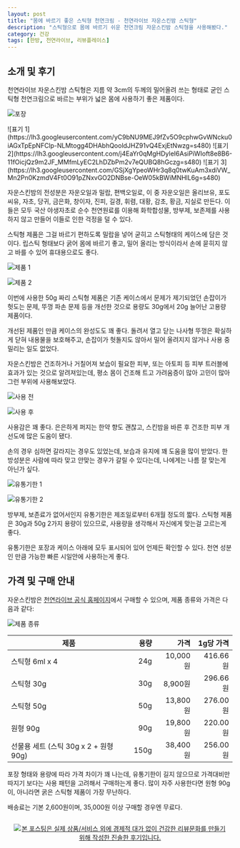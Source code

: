 ```yaml
---
layout: post
title: "몸에 바르기 좋은 스틱형 천연크림 - 천연라이브 자운스킨밤 스틱형"
description: "스틱형으로 몸에 바르기 쉬운 천연크림 자운스킨밤 스틱형을 사용해봤다."
category: 건강
tags: [한방, 천연라이브, 리뷰플레이스]
---
```


## 소개 및 후기

천연라이브 자운스킨밤 스틱형은
지름 약 3cm의 두께의 밀어올려 쓰는 형태로 굳인 스틱형 천연크림으로
바르는 부위가 넓은 몸에 사용하기 좋은 제품이다.

![포장](https://lh3.googleusercontent.com/0sXTn2UuE8c5dLe5qbSx9cYVaxUxinSh2zwVfyqw_kd59nHujqgTZuxVs45nOyB-F5xguJwmj4pdzA=s560)

<p class="center" markdown="1">
![표기 1](https://lh3.googleusercontent.com/yC9bNU9MEJ9fZv5O9cphwGvWNcku0iAGxTpEpNFClp-NLMtogg4DHAbhQooldJHZ91vQ4ExjEtNwzg=s480)
![표기 2](https://lh3.googleusercontent.com/j4EaYr0qMgHDyleI6AsiPiWIoft8e8B6-11fOicjQz9m2JF_MMfmLyEC2LhDZbPm2v7eQUBQ8hGczg=s480)
![표기 3](https://lh3.googleusercontent.com/GSjXgYpeoWHr3q8q0twKuAm3xdiVW_Mn2Pn0KzmdV4Ft0O91pZNxvGO2DNBse-OeW05kBWiMNHlL6g=s480)
</p>

자운스킨밤의 전성분은 자운오일과 밀랍, 편백오일로,
이 중 자운오일은 올리브유, 포도씨유, 자초, 당귀, 금은화, 창이자, 진피, 길경, 휘렴, 대황, 감초, 황금, 지실로 만든다.
이들은 모두 국산 야생자초로 순수 천연원료를 이용해 화학합성물, 방부제, 보존제를 사용하지 않고 만들어 이들로 인한 걱정을 덜 수 있다.

스틱형 제품은 그걸 바르기 편하도록 밀랍을 넣어 굳히고
스틱형태의 케이스에 담은 것이다.
립스틱 형태보다 굵어 몸에 바르기 좋고,
밀어 올리는 방식이라서 손에 묻히지 않고 바를 수 있어 휴대용으로도 좋다.

![제품 1](https://lh3.googleusercontent.com/_fLdXtTIMHLfEKHmSFNd9zgTINr1S6lrYBe6NAEnPRcY4-AKg1anpoQlX_ehUqX2y36cGG0FnzpAMA=s560)

![제품 2](https://lh3.googleusercontent.com/j3ZYhyy6c5iH5r2YnX1-ta634UnOIGYuy0Pg0LcpaSdAvFfwBB4RlPaKl13bsB4zaek7TVsdt2-KCg=s560)

이번에 사용한 50g 짜리 스틱형 제품은
기존 케이스에서 문제가 제기되었던 손잡이가 헛도는 문제, 뚜껑 파손 문제 등을 개선한 것으로
용량도 30g에서 20g 늘어난 고용량 제품이다.

개선된 제품인 만큼 케이스의 완성도도 꽤 좋다.
돌려서 열고 닫는 나사형 뚜껑은 확실하게 닫혀 내용물을 보호해주고,
손잡이가 헛돌지도 않아서
밀어 올려지지 않거나 사용 중 밀리는 일도 없었다.

자운스킨밤은 건조하거나 거칠어져 보습이 필요한 피부,
또는 아토피 등 피부 트러블에 효과가 있는 것으로 알려져있는데,
평소 몸이 건조해 트고 가려움증이 많아 고민이 많아
그런 부위에 사용해보았다.

![사용 전](https://lh3.googleusercontent.com/uPY6RIfnwHsphZCfyQwLo1a5q9wNWQ2Y33_ITL7lzez5OG6Y3y6HUXAqNWZtVY967CSMVDMBenrauA=s560)

![사용 후](https://lh3.googleusercontent.com/AVo0cS2vEUVThrSgqDVIgWvyOJu1AADw4HFoYmmAxzlT4XmVC4i41Dut3Oty7aYIR1KLy7hczb9m2A=s560)

사용감은 꽤 좋다.
은은하게 퍼지는 한약 향도 괜찮고,
스킨밤을 바른 후 건조한 피부 개선도에 많은 도움이 됐다.

손의 경우 심하면 갈라지는 경우도 있었는데,
보습과 유지에 꽤 도움을 많이 받았다.
한방성분은 사람에 따라 맞고 안맞는 경우가 갈릴 수 있다는데,
나에게는 나름 잘 맞는게 아닌가 싶다.

![유통기한 1](https://lh3.googleusercontent.com/bKA6YwxH7UECUK61BPYZX2ZX2_VgPYPf0ZF3Q3PjSEIcrAItpIDr4KkuN9ep13eCY5_ZMwzlfny84A=s560)

![유통기한 2](https://lh3.googleusercontent.com/FeYaaLQY39nn21A_I_T7zxu_VJB4SC9MGD66EI-BkQfgNeuunIb4OUZuv0PF66jgzr5ShtKMcE98ug=s560)

방부제, 보존료가 없어서인지 유통기한은 제조일로부터 6개월 정도의 짧다.
스틱형 제품은 30g과 50g 2가지 용량이 있으므로,
사용량을 생각해서 자신에게 맞는걸 고르는게 좋다.

유통기한은 포장과 케이스 아래에 모두 표시되어 있어
언제든 확인할 수 있다.
천연 성분인 만큼 가능한 빠른 시일안에 사용하는게 좋다.



## 가격 및 구매 안내

자운스킨밤은 [천연라이브 공식 홈페이지](http://www.chunyonlive.net/)에서 구매할 수 있으며,
제품 종류와 가격은 다음과 같다:

![제품 종류](https://lh3.googleusercontent.com/-YpWhKD0nR8U/WgxO3hqqRZI/AAAAAAAAaz4/hMD8DKxxdkY7urgU5hbRyyCd4K2ZPegcgCE0YBhgL/s480/chunyonlive-jaun-skin-balm-products.jpg)

제품                                  | 용량 | 가격     | 1g당 가격
--------------------------------------|-----:|---------:|----------:
스틱형 6ml x 4                        |  24g | 10,000원 |  416.66원
스틱형 30g                            |  30g |  8,900원 |  296.66원
스틱형 50g                            |  50g | 13,800원 |  276.00원
원형 90g                              |  90g | 19,800원 |  220.00원
선물용 세트 (스틱 30g x 2 + 원형 90g) | 150g | 38,400원 |  256.00원

포장 형태와 용량에 따라 가격 차이가 꽤 나는데,
유통기한이 길지 않으므로
가격대비만 따지기 보다는
사용 패턴을 고려해서 구매하는게 좋다.
많이 자주 사용한다면 원형 90g이, 아니라면 굵은 스틱형 제품이 가장 무난하다.

배송료는 기본 2,600원이며,
35,000원 이상 구매할 경우엔 무료다.



<div style="text-align: center; padding: 1em;"><a href="http://reviewplace.co.kr/detail.php?number=11896" target="_blank"><img src="http://reviewplace.co.kr/blog_traffic.php?key=MTE4OTZ8cmV6bm9h" border="0" alt="본 포스팅은 실제 상품/서비스 외에 경제적 대가 없이 건강한 리뷰문화를 만들기 위해 작성한 진솔한 후기입니다."></a></div>
